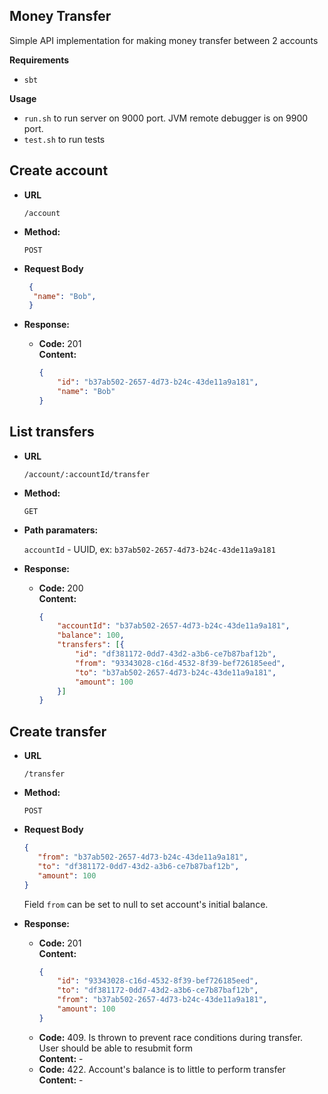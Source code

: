 **Money Transfer**
----

Simple API implementation for making money transfer between 2 accounts

**Requirements**

* `sbt`

**Usage**

* `run.sh` to run server on 9000 port. JVM remote debugger is on 9900 port.
* `test.sh` to run tests

**Create account**
----

* **URL**

   `/account`

 
* **Method:**
 
  `POST`
 
* **Request Body**

  ```json
   { 
    "name": "Bob",
   }
  ```
 
* **Response:**
  * **Code:** 201 <br />
    **Content:** 
    ```json
    {
        "id": "b37ab502-2657-4d73-b24c-43de11a9a181",
        "name": "Bob"
    }
    ```

**List transfers**
----

* **URL**

   `/account/:accountId/transfer`

 
* **Method:**
 
  `GET`

* **Path paramaters:**
  
  `accountId` - UUID, ex: `b37ab502-2657-4d73-b24c-43de11a9a181`
 
* **Response:**
  * **Code:** 200 <br />
    **Content:** 
    ```json
    {
        "accountId": "b37ab502-2657-4d73-b24c-43de11a9a181",
        "balance": 100,
        "transfers": [{
            "id": "df381172-0dd7-43d2-a3b6-ce7b87baf12b",
            "from": "93343028-c16d-4532-8f39-bef726185eed",
            "to": "b37ab502-2657-4d73-b24c-43de11a9a181",
            "amount": 100
        }]
    }
    ```

**Create transfer**
----

* **URL**

   `/transfer`

 
* **Method:**
 
  `POST`

* **Request Body**

  ```json
  { 
     "from": "b37ab502-2657-4d73-b24c-43de11a9a181",
     "to": "df381172-0dd7-43d2-a3b6-ce7b87baf12b",
     "amount": 100
  }
  ```
  
  Field `from` can be set to null to set account's initial balance.

* **Response:**
  * **Code:** 201 <br />
    **Content:** 
    ```json
    {
        "id": "93343028-c16d-4532-8f39-bef726185eed",
        "to": "df381172-0dd7-43d2-a3b6-ce7b87baf12b",
        "from": "b37ab502-2657-4d73-b24c-43de11a9a181",
        "amount": 100
    }
    ```
  * **Code:** 409. Is thrown to prevent race conditions during transfer. User should be able to resubmit form <br />
    **Content:** -
  * **Code:** 422. Account's balance is to little to perform transfer <br />
    **Content:** -



